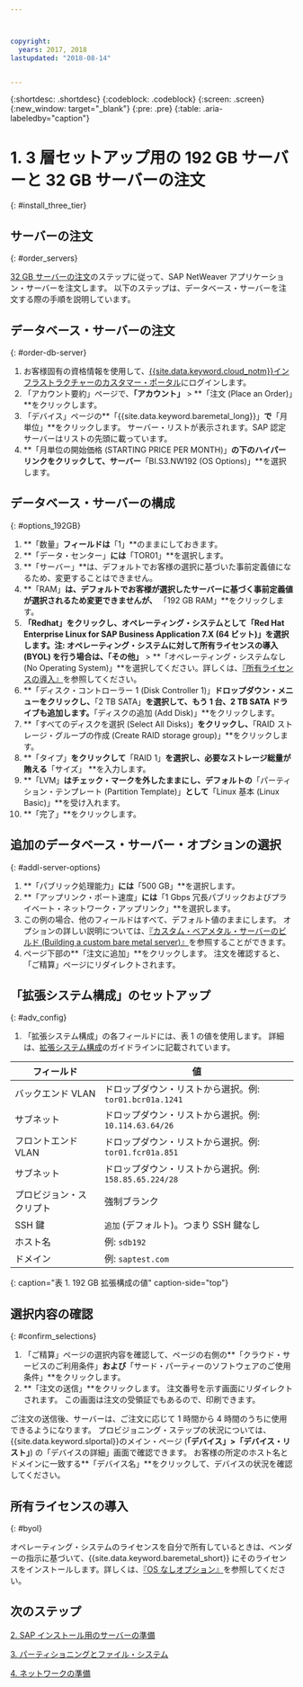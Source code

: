 ```yaml
---



copyright:
  years: 2017, 2018
lastupdated: "2018-08-14"


---
```


{:shortdesc: .shortdesc}
{:codeblock: .codeblock}
{:screen: .screen}
{:new_window: target="_blank"}
{:pre: .pre}
{:table: .aria-labeledby="caption"}

# 1. 3 層セットアップ用の 192 GB サーバーと 32 GB サーバーの注文
{: #install_three_tier}

## サーバーの注文
{: #order_servers}

[32 GB サーバーの注文](/docs/infrastructure/sap-netweaver-rhel-qrg/rhel-set-up-infrastructure-32GB.html#order_32GB)のステップに従って、SAP NetWeaver アプリケーション・サーバーを注文します。 以下のステップは、データベース・サーバーを注文する際の手順を説明しています。

## データベース・サーバーの注文
{: #order-db-server}

1. お客様固有の資格情報を使用して、[{{site.data.keyword.cloud_notm}}インフラストラクチャーのカスタマー・ポータル](https://control.softlayer.com)にログインします。
2. 「アカウント要約」ページで、**「アカウント」** > **「注文 (Place an Order)」**をクリックします。
3. 「デバイス」ページの**「{{site.data.keyword.baremetal_long}}」**で**「月単位」**をクリックします。 サーバー・リストが表示されます。SAP 認定サーバーはリストの先頭に載っています。
4. **「月単位の開始価格 (STARTING PRICE PER MONTH)」**の下のハイパーリンクをクリックして、サーバー**「BI.S3.NW192 (OS Options)」**を選択します。

## データベース・サーバーの構成
{: #options_192GB}

1. **「数量」**フィールドは**「1」**のままにしておきます。
2. **「データ・センター」**には**「TOR01」**を選択します。
3. **「サーバー」**は、デフォルトでお客様の選択に基づいた事前定義値になるため、変更することはできません。
4. **「RAM」**は、デフォルトでお客様が選択したサーバーに基づく事前定義値が選択されるため変更できませんが、** 「192 GB RAM」**をクリックします。
5. **「Redhat」**をクリックし、**オペレーティング・システム**として**「Red Hat Enterprise Linux for SAP Business Application 7.X (64 ビット)」**を選択します。**注**: オペレーティング・システムに対して所有ライセンスの導入 (BYOL) を行う場合は、**「その他」** > **「オペレーティング・システムなし (No Operating System)」**を選択してください。詳しくは、[『所有ライセンスの導入』](#byol)を参照してください。
6. **「ディスク・コントローラー 1 (Disk Controller 1)」**ドロップダウン・メニューをクリックし、**「2 TB SATA」**を選択して、もう 1 台、2 TB SATA ドライブも追加します。**「ディスクの追加 (Add Disk)」**をクリックします。
7. **「すべてのディスクを選択 (Select All Disks)」**をクリックし、**「RAID ストレージ・グループの作成 (Create RAID storage group)」**をクリックします。
8. **「タイプ」**をクリックして**「RAID 1」**を選択し、必要なストレージ総量が賄える**「サイズ」 **を入力します。
9. **「LVM」**はチェック・マークを外したままにし、デフォルトの**「パーティション・テンプレート (Partition Template)」**として**「Linux 基本 (Linux Basic)」**を受け入れます。
10. **「完了」**をクリックします。

## 追加のデータベース・サーバー・オプションの選択
{: #addl-server-options}

1. **「パブリック処理能力」**には**「500 GB」**を選択します。
2. **「アップリンク・ポート速度」**には**「1 Gbps 冗長パブリックおよびプライベート・ネットワーク・アップリンク」**を選択します。
3. この例の場合、他のフィールドはすべて、デフォルト値のままにします。 オプションの詳しい説明については、[『カスタム・ベアメタル・サーバーのビルド (Building a custom bare metal server)』](https://console.bluemix.net/docs/bare-metal/baremetal-provision.html#addl-server-options)を参照することができます。
4.	ページ下部の**「注文に追加」**をクリックします。 注文を確認すると、「ご精算」ページにリダイレクトされます。

## 「拡張システム構成」のセットアップ
{: #adv_config}

1. 「拡張システム構成」の各フィールドには、表 1 の値を使用します。 詳細は、[拡張システム構成](https://console.bluemix.net/docs/bare-metal/baremetal-provision.html#adv-system-config)のガイドラインに記載されています。

|              フィールド               |      値                                                           |
| -------------------------------- | -------------------------------------------------------------------- |
|バックエンド VLAN                      | ドロップダウン・リストから選択。例: `tor01.bcr01a.1241`     |
|サブネット                            | ドロップダウン・リストから選択。例: `10.114.63.64/26`       |
|フロントエンド VLAN                     | ドロップダウン・リストから選択。例: `tor01.fcr01a.851`      |
|サブネット                            | ドロップダウン・リストから選択。例: `158.85.65.224/28`      |
|プロビジョン・スクリプト                 | 強制ブランク                                                          |
|SSH 鍵                          | `追加` (デフォルト)。つまり SSH 鍵なし             |
|ホスト名                          | 例: `sdb192`                                                |
|ドメイン                            | 例: `saptest.com`                                           |
{: caption="表 1. 192 GB 拡張構成の値" caption-side="top"}  

## 選択内容の確認
{: #confirm_selections}

1. 「ご精算」ページの選択内容を確認して、ページの右側の**「クラウド・サービスのご利用条件」**および**「サード・パーティーのソフトウェアのご使用条件」**をクリックします。
2. **「注文の送信」**をクリックします。 注文番号を示す画面にリダイレクトされます。 この画面は注文の受領証でもあるので、印刷できます。

ご注文の送信後、サーバーは、ご注文に応じて 1 時間から 4 時間のうちに使用できるようになります。 プロビジョニング・ステップの状況については、{{site.data.keyword.slportal}}のメイン・ページ (**「デバイス」>「デバイス・リスト」**) の「デバイスの詳細」画面で確認できます。 お客様の所定のホスト名とドメインに一致する**「デバイス名」**をクリックして、デバイスの状況を確認してください。

## 所有ライセンスの導入
{: #byol}

オペレーティング・システムのライセンスを自分で所有しているときは、ベンダーの指示に基づいて、{{site.data.keyword.baremetal_short}} にそのライセンスをインストールします。詳しくは、[『OS なしオプション』](https://console.bluemix.net/docs/bare-metal/introduction-no-os.html#how-to-install-an-operating-system-on-a-no-os-server-)を参照してください。

## 次のステップ

  [2. SAP インストール用のサーバーの準備](/docs/infrastructure/sap-netweaver-rhel-qrg/rhel-prepare-server-256GB.html)

  [3. パーティショニングとファイル・システム](/docs/infrastructure/sap-netweaver-rhel-qrg/rhel-partition-256GB.html)

  [4. ネットワークの準備](/docs/infrastructure/sap-netweaver-rhel-qrg/rhel-prepare-network.html#network)
